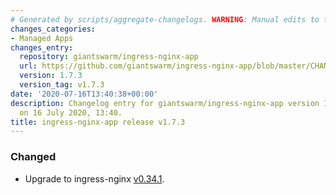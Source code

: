 ```yaml
---
# Generated by scripts/aggregate-changelogs. WARNING: Manual edits to this files will be overwritten.
changes_categories:
- Managed Apps
changes_entry:
  repository: giantswarm/ingress-nginx-app
  url: https://github.com/giantswarm/ingress-nginx-app/blob/master/CHANGELOG.md#173---2020-07-16
  version: 1.7.3
  version_tag: v1.7.3
date: '2020-07-16T13:40:38+00:00'
description: Changelog entry for giantswarm/ingress-nginx-app version 1.7.3, published
  on 16 July 2020, 13:40.
title: ingress-nginx-app release v1.7.3
---
```


### Changed
- Upgrade to ingress-nginx [v0.34.1](https://github.com/kubernetes/ingress-nginx/blob/main/Changelog.md#0341).
